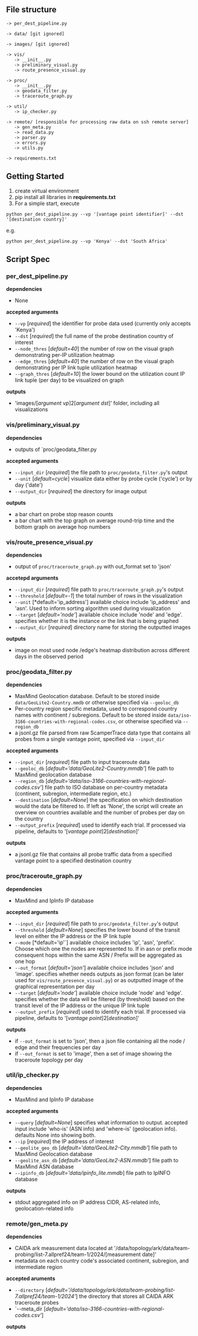 ## File structure
```plaintext
-> per_dest_pipeline.py 

-> data/ [git ignored]

-> images/ [git ignored]

-> vis/
   -> __init__.py
   -> preliminary_visual.py
   -> route_presence_visual.py

-> proc/
   -> __init__.py
   -> geodata_filter.py
   -> traceroute_graph.py

-> util/
   -> ip_checker.py

-> remote/ [responsible for processing raw data on ssh remote server]
   -> gen_meta.py
   -> read_data.py
   -> parser.py
   -> errors.py
   -> utils.py

-> requirements.txt
```

## Getting Started
1. create virtual environment
2. pip install all libraries in **requirements.txt**
3. For a simple start, execute
```
python per_dest_pipeline.py --vp '[vantage point identifier]' --dst '[destination country]'
```
e.g.
```
python per_dest_pipeline.py --vp 'Kenya' --dst 'South Africa'
```

## Script Spec

### per_dest_pipeline.py
**dependencies**
- None

**accepted arguments**
- `--vp` [*required*] the identifier for probe data used (currently only accepts 'Kenya')
- `--dst` [*required*] the full name of the probe destination country of interest
- `--node_thres` [*default=40*] the number of row on the visual graph demonstrating per-IP utilization heatmap
- `--edge_thres` [*default=40*] the number of row on the visual graph demonstrating per IP link tuple utilization heatmap
- `--graph_thres` [*default=10*] the lower bound on the utilization count IP link tuple (per day) to be visualized on graph

**outputs**
- 'images/[*argument vp*]2[*argument dst*]' folder, including all visualizations

### vis/preliminary_visual.py
**dependencies**
- outputs of `proc/geodata_filter.py
  
**accepted arguments**
- `--input_dir` [*required*] the file path to `proc/geodata_filter.py`'s output
- `--unit` [*default=cycle*] visualize data either by probe cycle ('cycle') or by day ('date')
- `--output_dir` [*required*] the directory for image output

**outputs**
- a bar chart on probe stop reason counts
- a bar chart with the top graph on average round-trip time and the bottom graph on average hop numbers

### vis/route_presence_visual.py
**dependencies**
- output of `proc/traceroute_graph.py` with out_format set to 'json'

**accetepd arguments**
- `--input_dir` [*required*] file path to `proc/traceroute_graph.py`'s output
- `--threshold` [*default=-1*] the total number of rows in the visualization
- `--unit` [*default='ip_address'] available choice include 'ip_address' and 'asn'. Used to inform sorting algorithm used during visualization
- `--target` [*default='node'*] available choice include 'node' and 'edge'. specifies whether it is the instance or the link that is being graphed
- `--output_dir` [*required*] directory name for storing the outputted images

**outputs**
- image on most used node /edge's heatmap distribution across different days in the observed period

### proc/geodata_filter.py
**dependencies**
- MaxMind Geolocation database. Default to be stored inside `data/GeoLite2-Country.mmdb` or otherwise specified via `--geoloc_db`
- Per-country region specific metadata, used to correspond country names with continent / subregions. Default to be stored inside `data/iso-3166-countries-with-regional-codes.csv`, or otherwise specified via `--region_db`
- a jsonl.gz file parsed from raw ScamperTrace data type that contains all probes from a single vantage point, specified via `--input_dir`

**accepted arguments**
- `--input_dir` [*required*] file path to input traceroute data
- `--geoloc_db` [*default='data/GeoLite2-Country.mmdb'*] file path to MaxMind geolocation database
- `--region_db` [*default='data/iso-3166-countries-with-regional-codes.csv'*] file path to ISO database on per-country metadata (continent, subregion, intermediate region, etc.)
- `--destination` [*default=None*] the specification on which destination would the data be filtered to. If left as 'None', the script will create an overview on countries available and the number of probes per day on the country
- `--output_prefix` [*required*] used to identify each trial. If processed via pipeline, defaults to '[*vantage point*]2[*destination*]'

**outputs**
- a jsonl.gz file that contains all probe traffic data from a specified vantage point to a specified destination country 

### proc/traceroute_graph.py
**dependencies**
- MaxMind and IpInfo IP database

**accepted arguments**
- `--input_dir` [*required*] file path to `proc/geodata_filter.py`'s output
- `--threshold` [*default=None*] specifies the lower bound of the transit level on either the IP address or the IP link tuple
- `--mode` [*default='ip'`] available choice includes 'ip', 'asn', 'prefix'. Choose which one the nodes are represented to. If in asn or prefix mode consequent hops within the same ASN / Prefix will be aggregated as one hop
- `--out_format` [*default='json'*] available choice includes 'json' and 'image'. specifies whether needs outputs as json format (can be later used for `vis/route_presence_visual.py`) or as outputted image of the graphical representation per day
- `--target` [*default='node'*] available choice include 'node' and 'edge'. specifies whether the data will be filtered (by threshold) based on the transit level of the IP address or the unique IP link tuple
- `--output_prefix` [*required*] used to identify each trial. If processed via pipeline, defaults to '[*vantage point*]2[*destination*]'

**outputs**
- if `--out_format` is set to 'json', then a json file containing all the node / edge and their frequencies per day
- if `--out_format` is set to 'image', then a set of image showing the traceroute topology per day

### util/ip_checker.py
**dependencies**
- MaxMind and IpInfo IP database

**accepted arguments**
- `--query` [*default=None*] specifies what information to output. accepted input include 'who-is' (ASN info) and 'where-is'
(geolocation info). defaults None into showing both.
- `--ip` [*required*] the IP address of interest
- `--geolite_geo_db` [*default='data/GeoLite2-City.mmdb'*] file path to MaxMind Geolocation database
- `--geolite_asn_db` [*default='data/GeoLite2-ASN.mmdb'*] file path to MaxMind ASN database
- `--ipinfo_db` [*default='data/ipinfo_lite.mmdb*] file path to IpINFO database

**outputs**
- stdout aggregated info on IP address CIDR, AS-related info, geolocation-related info

### remote/gen_meta.py
**dependencies**
- CAIDA ark measurement data located at '/data/topology/ark/data/team-probing/list-7.allpref24/team-1/2024/[measurement date]'
- metadata on each country code's associated continent, subregion, and intermediate region

**accepted aruments**
- `--directory` [*default='/data/topology/ark/data/team-probing/list-7.allpref24/team-1/2024'*] the directory that stores all CAIDA ARK traceroute probes
- `--meta_dir [*default='data/iso-3166-countries-with-regional-codes.csv'*] 

**outputs**




